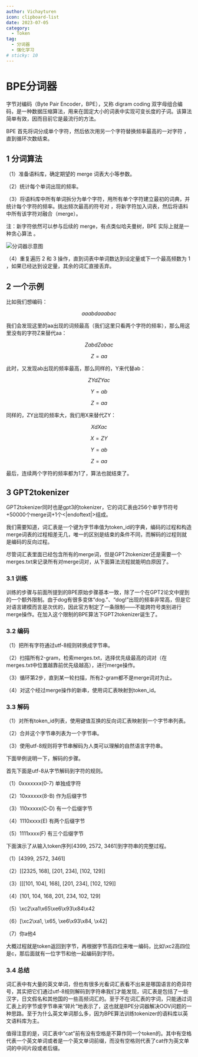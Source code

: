 ```yaml
---
author: Vichayturen
icon: clipboard-list
date: 2023-07-05
category:
  - Token
tag:
  - 分词器
  - 强化学习
# sticky: 10
---
```


# BPE分词器
字节对编码（Byte Pair Encoder，BPE），又称 digram coding 双字母组合编码，是一种数据压缩算法，用来在固定大小的词表中实现可变⻓度的子词。该算法简单有效，因而目前它是最流行的方法。

<!-- more -->

BPE 首先将词分成单个字符，然后依次用另一个字符替换频率最高的一对字符 ，直到循环次数结束。

## 1 分词算法
（1）准备语料库，确定期望的 merge 词表大小等参数。

（2）统计每个单词出现的频率。

（3）将语料库中所有单词拆分为单个字符，用所有单个字符建立最初的词典，并统计每个字符的频率。挑出频次最高的符号对 ，将新字符加入词表，然后将语料中所有该字符对融合（merge）。

注：新字符依然可以参与后续的 merge，有点类似哈夫曼树，BPE 实际上就是一种贪心算法 。

![分词器示意图](/assets/images/token/bpe_1.png "图1.1 字节对算法流程")

（4）重复遍历 2 和 3 操作，直到词表中单词数达到设定量或下一个最高频数为 1 ，如果已经达到设定量，其余的词汇直接丢弃。

## 2 一个示例
比如我们想编码：

$$aaabdaaabac$$

我们会发现这里的aa出现的词频最高（我们这里只看两个字符的频率），那么用这里没有的字符Z来替代aa：

$$ZabdZabac$$

$$Z=aa$$

此时，又发现ab出现的频率最高，那么同样的，Y来代替ab：

$$ZYdZYac$$

$$Y=ab$$

$$Z=aa$$

同样的，ZY出现的频率大，我们用X来替代ZY：

$$XdXac$$

$$X=ZY$$

$$Y=ab$$

$$Z=aa$$

最后，连续两个字符的频率都为1了，算法也就结束了。

## 3 GPT2tokenizer
GPT2tokenizer同时也是gpt3的tokenizer，它的词汇表由256个单字节符号+50000个merge词+1个<|endoftext|>组成。

我们需要知道，词汇表是一个键为字节串值为token_id的字典，编码的过程和构造merge词表的过程相差无几，唯一的区别是结束的条件不同，而解码的过程则就是编码的反向过程。

尽管词汇表里面已经包含所有的merge词，但是GPT2tokenizer还是需要一个merges.txt来记录所有对merge词对，从下面算法流程就能明白原因了。

### 3.1 训练

训练的步骤与前面所提到的BPE原始步骤基本一致，除了一个在GPT2论文中提到的一个额外限制。由于dog有很多变体“dog.”、“dog!”出现的频率非常高，但是它对语言建模而言是次优的，因此官方制定了一条限制——不能跨符号类别进行merge操作。在加入这个限制的BPE算法下GPT2tokenizer诞生了。

### 3.2 编码

（1）把所有字符通过utf-8规则转换成字节串。

（2）扫描所有2-gram，检索merges.txt，选择优先级最高的词对（在merges.txt中位置越靠前优先级越高），进行merge操作。

（3）循环第2步，直到某一轮扫描，所有2-gram都不是merge词对为止。

（4）对这个经过merge操作的新串，使用词汇表映射到token_id。

### 3.3 解码

（1）对所有token_id列表，使用键值互换的反向词汇表映射到一个字节串列表。

（2）合并这个字节串列表为一个字节串。

（3）使用utf-8规则将字节串解码为人类可以理解的自然语言字符串。

下面举例说明一下，解码的步骤。

首先下面是utf-8从字节解码到字符的规则。

（1）0xxxxxxx(0-7) 单独成字符

（2）10xxxxxx(8-B) 作为后缀字节

（3）110xxxxx(C-D) 有一个后缀字节

（4）1110xxxx(E) 有两个后缀字节

（5）1111xxxx(F) 有三个后缀字节

下面演示了从输入token序列[4399, 2572, 3461]到字符串的完整过程。

（1）[4399, 2572, 3461]

（2）[[2325, 168], [201, 234], [102, 129]]

（3）[[[101, 104], 168], [201, 234], [102, 129]]

（4）[101, 104, 168, 201, 234, 102, 129]

（5）\xc2\xa1\x65\xe6\x93\x84\x42

（6）[\xc2\xa1, \x65, \xe6\x93\x84, \x42]

（7）你a他4

大概过程就是token返回到字节，再根据字节高四位来唯一编码，比如\xc2高四位是c，那后面就有一位字节和他一起编码到字符。

### 3.4 总结

词汇表中有大量的英文单词，但也有很多光看词汇表看不出来是哪国语言的奇异符号，其实把它们通过utf-8规则解码到字符串我们才能发现，词汇表是包括了一些汉字，日文假名和其他国的一些高频词汇的。至于不在词汇表的字词，只能通过词汇表上的字节或字节串来“碎片”地表示了，这也就是BPE分词器解决OOV问题的一种思路。至于为什么英文单词那么多，因为BPE算法训练tokenizer的语料库以英文语料库为主。

值得注意的是，词汇表中“cat”前有没有空格是不算作同一个token的。其中有空格代表一个英文单词或者是一个英文单词前缀，而没有空格则代表了cat作为英文单词的中间片段或者后缀。

